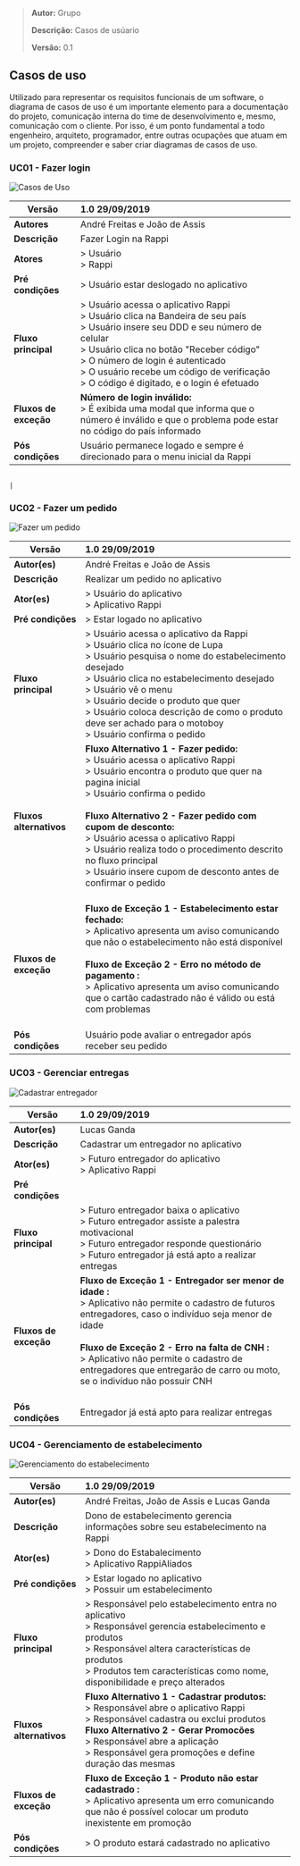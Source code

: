 > **Autor:** Grupo
>
> **Descrição:** Casos de usúario
>
> **Versão:** 0.1

## Casos de uso

Utilizado para representar os requisitos funcionais de um software, o diagrama de casos de uso é um importante elemento para a documentação do projeto, comunicação interna do time de desenvolvimento e, mesmo, comunicação com o cliente. Por isso, é um ponto fundamental a todo engenheiro, arquiteto, programador, entre outras ocupações que atuam em um projeto, compreender e saber criar diagramas de casos de uso.

### **UC01 - Fazer login**

![Casos de Uso](https://i.imgur.com/FPpyALq.jpg)


| Versão |1.0 29/09/2019 |
| -------------- |:----------- |
| **Autores** | André Freitas e João de Assis |
| **Descrição** | Fazer Login na Rappi |
| **Atores** | > Usuário <br> > Rappi |
| **Pré condições** | > Usuário estar deslogado no aplicativo |
| **Fluxo principal** | > Usuário acessa o aplicativo Rappi <br> > Usuário clica na Bandeira de seu país <br> > Usuário insere seu DDD e seu número de celular <br> > Usuário clica no botão "Receber código" <br> > O número de login é autenticado <br> > O usuário recebe um código de verificação <br> > O código é digitado, e o login é efetuado
| **Fluxos de exceção** | **Número de login inválido:** <br> > É exibida uma modal que informa que o número é inválido e que o problema pode estar no código do país informado <br> |
| **Pós condições** | Usuário permanece logado e sempre é direcionado para o menu inicial da Rappi |

                                                                                 |

### **UC02 - Fazer um pedido**

![Fazer um pedido](https://i.imgur.com/6rT3I67.jpg)



| Versão |1.0 29/09/2019 |
| -------------- |:----------- |
| **Autor(es)** | André Freitas e João de Assis |
| **Descrição** | Realizar um pedido no aplicativo |
| **Ator(es)** | > Usuário do aplicativo <br> > Aplicativo Rappi |
| **Pré condições** | > Estar logado no aplicativo |
| **Fluxo principal** |> Usuário acessa o aplicativo da Rappi <br> > Usuário clica no ícone de Lupa <br> > Usuário pesquisa o nome do estabelecimento desejado <br> > Usuário clica no estabelecimento desejado <br> > Usuário vê o menu <br> > Usuário decide o produto que quer <br> > Usuário coloca descrição de como o produto deve ser achado para o motoboy <br> > Usuário confirma o pedido|
| **Fluxos alternativos** | **Fluxo Alternativo 1 - Fazer pedido:** <br> > Usuário acessa o aplicativo Rappi <br> > Usuário encontra o produto que quer na pagina inicial <br> > Usuário confirma o pedido <br> <br>**Fluxo Alternativo 2 - Fazer pedido com cupom de desconto:** <br>> Usuário acessa o aplicativo Rappi <br> > Usuário realiza todo o procedimento descrito no fluxo principal <br> > Usuário insere cupom de desconto antes de confirmar o pedido <br> <br> |
| **Fluxos de exceção** | **Fluxo de Exceção 1 - Estabelecimento estar fechado:** <br> > Aplicativo apresenta um aviso comunicando que não o estabelecimento não está disponível <br> <br> **Fluxo de Exceção 2 - Erro no método de pagamento :**<br> > Aplicativo apresenta um aviso comunicando que o cartão cadastrado não é válido ou está com problemas <br> <br> |
| **Pós condições** | Usuário pode avaliar o entregador após receber seu pedido|



### **UC03 - Gerenciar entregas**

![Cadastrar entregador](https://i.imgur.com/iGRoa64.png)



| Versão |1.0 29/09/2019 |
| --------------           |:----------- |
| **Autor(es)**            | Lucas Ganda |
| **Descrição**            | Cadastrar um entregador no aplicativo |
| **Ator(es)**             | > Futuro entregador do aplicativo <br> > Aplicativo Rappi |
| **Pré condições**        |  |
| **Fluxo principal**      |> Futuro entregador baixa o aplicativo <br> > Futuro entregador assiste a palestra motivacional <br> > Futuro entregador responde questionário <br> > Futuro entregador já está apto a realizar entregas <br>
| **Fluxos de exceção**    | **Fluxo de Exceção 1 - Entregador ser menor de idade :** <br> > Aplicativo não permite o cadastro de futuros entregadores, caso o indivíduo seja menor de idade <br> <br> **Fluxo de Exceção 2 - Erro na falta de CNH :**<br> > Aplicativo não permite o cadastro de entregadores que entregarão de carro ou moto, se o indivíduo não possuir CNH <br> <br> |
| **Pós condições**        | Entregador já está apto para realizar entregas|

### **UC04 - Gerenciamento de estabelecimento**

![Gerenciamento do estabelecimento](https://i.imgur.com/lSwB4uB.png)


| Versão |1.0 29/09/2019 |
| -------------- |:----------- |
| **Autor(es)** | André Freitas, João de Assis e Lucas Ganda |
| **Descrição** | Dono de estabelecimento gerencia informações sobre seu estabelecimento na Rappi |
| **Ator(es)** | > Dono do Estabalecimento  <br> > Aplicativo RappiAliados|
| **Pré condições** | > Estar logado no aplicativo  <br> > Possuir um estabelecimento|
| **Fluxo principal** |> Responsável pelo estabelecimento entra no aplicativo <br> > Responsável gerencia estabelecimento e produtos <br> > Responsável altera características de produtos <br> > Produtos tem características como nome, disponibilidade e preço alterados <br>|
| **Fluxos alternativos** | **Fluxo Alternativo 1 - Cadastrar produtos:** <br> > Responsável abre o aplicativo Rappi <br> > Responsável cadastra ou exclui produtos<br> **Fluxo Alternativo 2 - Gerar Promocões** <br> >  Responsável abre a aplicação <br> > Responsável gera promoções e define duração das mesmas|
| **Fluxos de exceção** | **Fluxo de Exceção 1 - Produto não estar cadastrado :** <br> > Aplicativo apresenta um erro comunicando que não é possível colocar um produto inexistente em promoção <br>|
| **Pós condições** | > O produto estará cadastrado no aplicativo|

